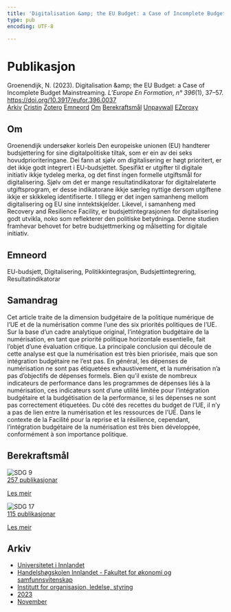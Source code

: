 ```yaml
---
title: 'Digitalisation &amp; the EU Budget: a Case of Incomplete Budget Mainstreaming'
type: pub
encoding: UTF-8

---
```

<h1>Publikasjon</h1>
<article id="csl-bib-container-VRFM7MKV" class="csl-bib-container">
  <div class="csl-bib-body"> <div class="csl-entry">Groenendijk, N. (2023). Digitalisation &#38;amp; the EU Budget: a Case of Incomplete Budget Mainstreaming. <i>L’Europe En Formation</i>, <i>n° 396</i>(1), 37–57. <a href="https://doi.org/10.3917/eufor.396.0037">https://doi.org/10.3917/eufor.396.0037</a></div> </div>
  <div class="csl-bib-buttons">
    <a href="#taxonomy-article-VRFM7MKV" alt="archive" class="csl-bib-button">Arkiv</a>
    <a href="https://app.cristin.no/results/show.jsf?id=2202523" alt="Cristin" class="csl-bib-button">Cristin</a>
    <a href="http://zotero.org/groups/5881554/items/VRFM7MKV" alt="Zotero" class="csl-bib-button">Zotero</a>
    <a href="#keywords-article-VRFM7MKV" alt="keywords" class="csl-bib-button">Emneord</a>
    <a href="#about-article-VRFM7MKV" alt="about_pub" class="csl-bib-button">Om</a>
    <a href="#sdg-article-VRFM7MKV" alt="sdg" class="csl-bib-button">Berekraftsmål</a>
    <a href="https://doi.org/10.3917/eufor.396.0037" alt="Unpaywall" class="csl-bib-button">Unpaywall</a>
    <a href="https://doi.org/10.3917/eufor.396.0037" alt="EZproxy" class="csl-bib-button">EZproxy</a>
  </div>
  <div id="csl-bib-meta-container-VRFM7MKV"></div>
</article>
<div id="csl-bib-meta-VRFM7MKV" class="csl-bib-meta">
  <article id="about-article-VRFM7MKV" class="about_pub-article">
    <h1>Om</h1>
    Groenendijk undersøker korleis Den europeiske unionen (EU) handterer budsjettering for sine digitalpolitiske tiltak, som er ein av dei seks hovudprioriteringane. Dei fann at sjølv om digitalisering er høgt prioritert, er det ikkje godt integrert i EU-budsjettet. Spesifikt er utgifter til digitale initiativ ikkje tydeleg merka, og det finst ingen formelle utgiftsmål for digitalisering. Sjølv om det er mange resultatindikatorar for digitalrelaterte utgiftsprogram, er desse indikatorane ikkje særleg nyttige dersom utgiftene ikkje er skikkeleg identifiserte. I tillegg er det ingen samanheng mellom digitalisering og EU sine inntektskjelder. Likevel, i samanheng med Recovery and Resilience Facility, er budsjettintegrasjonen for digitalisering godt utvikla, noko som reflekterer den politiske betydninga. Denne studien framhevar behovet for betre budsjettmerking og målsetting for digitale initiativ.
  </article>
  <article id="keywords-article-VRFM7MKV" class="keywords-article">
    <h1>Emneord</h1>
    EU-budsjett, Digitalisering, Politikkintegrasjon, Budsjettintegrering, Resultatindikatorar
  </article>
  <article id="abstract-article-VRFM7MKV" class="abstract-article">
    <h1>Samandrag</h1>
    Cet article traite de la dimension budgétaire de la politique numérique de l’UE et de la numérisation comme l’une des six priorités politiques de l’UE. Sur la base d’un cadre analytique original, l’intégration budgétaire de la numérisation, en tant que priorité politique horizontale essentielle, fait l’objet d’une évaluation critique. La principale conclusion qui découle de cette analyse est que la numérisation est très bien priorisée, mais que son intégration budgétaire ne l’est pas. En général, les dépenses de numérisation ne sont pas étiquetées exhaustivement, et la numérisation n’a pas d’objectifs de dépenses formels. Bien qu’il existe de nombreux indicateurs de performance dans les programmes de dépenses liés à la numérisation, ces indicateurs sont d’une utilité limitée pour l’intégration budgétaire et la budgétisation de la performance, si les dépenses ne sont pas correctement étiquetées. Du côté des recettes du budget de l’UE, il n’y a pas de lien entre la numérisation et les ressources de l’UE. Dans le contexte de la Facilité pour la reprise et la résilience, cependant, l’intégration budgétaire de la numérisation est très bien développée, conformément à son importance politique.
  </article>
  <article id="sdg-article-VRFM7MKV" class="sdg-article">
    <h1>Berekraftsmål</h1>
    <div class="sdg-container"><div id="sdg9" class="sdg">
        <img src="{{< params subfolder >}}images/sdg/sdg09_nn.png" class="image" alt="SDG 9">
        <div class="sdg-overlay">
          <a href="{{< params subfolder >}}nn/archive/?sdg=9#archive" class="sdg-publication-count"><span>257</span> publikasjonar</a>
          <p><a href="https://fn.no/om-fn/fns-baerekraftsmaal/industri-innovasjon-og-infrastruktur?lang=nno-NO" class="sdg-read-more">Les meir</a></p>
        </div>
      </div> <div id="sdg17" class="sdg">
        <img src="{{< params subfolder >}}images/sdg/sdg17_nn.png" class="image" alt="SDG 17">
        <div class="sdg-overlay">
          <a href="{{< params subfolder >}}nn/archive/?sdg=17#archive" class="sdg-publication-count"><span>115</span> publikasjonar</a>
          <p><a href="https://fn.no/om-fn/fns-baerekraftsmaal/samarbeid-for-aa-naa-maalene?lang=nno-NO" class="sdg-read-more">Les meir</a></p>
        </div>
      </div></div>
  </article>
  <article id="taxonomy-article-VRFM7MKV" class="taxonomy-article">
    <h1>Arkiv</h1>
    <ul>
      <li><a href="{{< params subfolder >}}nn/archive/?key=3DCRN523">Universitetet i Innlandet</a></li>
      <li><a href="{{< params subfolder >}}nn/archive/?key=DU8Q9LN9">Handelshøgskolen Innlandet - Fakultet for økonomi og samfunnsvitenskap</a></li>
      <li><a href="{{< params subfolder >}}nn/archive/?key=4LUWR3ZM">Institutt for organisasjon, ledelse, styring</a></li>
      <li><a href="{{< params subfolder >}}nn/archive/?key=THVQJFRI">2023</a></li>
      <li><a href="{{< params subfolder >}}nn/archive/?key=C6MPENQL">November</a></li>
    </ul>
  </article>
</div>
